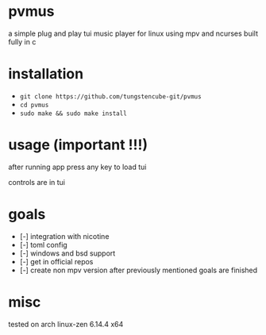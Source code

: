 # pvmus

a simple plug and play tui music player for linux using mpv and ncurses built fully in c

# installation

- `git clone https://github.com/tungstencube-git/pvmus`
- `cd pvmus`
- `sudo make && sudo make install`

# usage (important !!!)

after running app press any key to load tui

controls are in tui

# goals

- [-] integration with nicotine  
- [-] toml config  
- [-] windows and bsd support  
- [-] get in official repos  
- [-] create non mpv version after previously mentioned goals are finished

# misc 

tested on arch linux-zen 6.14.4 x64 

